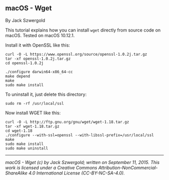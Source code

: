 ## macOS - Wget

By Jack Szwergold

This tutorial explains how you can install `wget` directly from source code on macOS. Tested on macOS 10.12.1.

Install it with OpenSSL like this:

	curl -O -L https://www.openssl.org/source/openssl-1.0.2j.tar.gz
	tar -xf openssl-1.0.2j.tar.gz
	cd openssl-1.0.2j

	./configure darwin64-x86_64-cc
	make depend
	make
	sudo make install

To uninstall it, just delete this directory:

	sudo rm -rf /usr/local/ssl

Now install WGET like this:

	curl -O -L http://ftp.gnu.org/gnu/wget/wget-1.18.tar.gz
	tar -xf wget-1.18.tar.gz
	cd wget-1.18
	./configure --with-ssl=openssl --with-libssl-prefix=/usr/local/ssl
	make
	sudo make install
	sudo make uninstall

***

*macOS - Wget (c) by Jack Szwergold; written on September 11, 2015. This work is licensed under a Creative Commons Attribution-NonCommercial-ShareAlike 4.0 International License (CC-BY-NC-SA-4.0).*